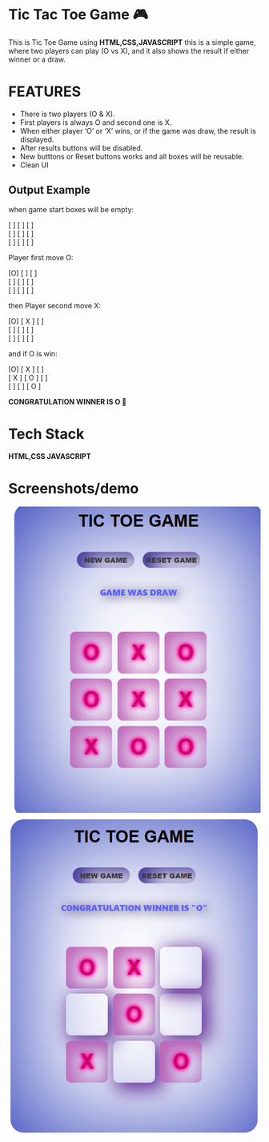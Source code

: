 # Tic Tac Toe Game 🎮

This is Tic Toe Game using **HTML,CSS,JAVASCRIPT** this is a simple game,
where two players can play (O vs X), and it also shows the result if either winner or a draw.

# FEATURES

- There is two players (O & X).
- First players is always O and second one is X.
- When either player ‘O’ or ‘X’ wins, or if the game was draw, the result is displayed.
- After results buttons will be disabled.
- New butttons or Reset buttons works and all boxes will be reusable.
- Clean UI

## Output Example

when game start boxes will be empty:

[   ] [   ] [   ]  
[   ] [   ] [   ]  
[   ] [   ] [   ]  

Player first move O:

[O] [   ] [   ]  
[   ] [   ] [   ]  
[   ] [   ] [   ]  

then Player second move X:

[O] [ X ] [   ]  
[   ] [   ] [   ]  
[   ] [   ] [   ]  

and if O is win:

[O] [ X ] [  ]  
[ X ] [ O ] [   ]  
[   ] [   ] [ O ]  

**CONGRATULATION WINNER IS O 🎉**

# Tech Stack

**HTML,CSS JAVASCRIPT**

# Screenshots/demo
 
 ![game screenshots](images/Screenshot%202025-09-16%20013228.png)
 ![game screenshots 2](images/Screenshot%202025-09-16%20013302.png) 

 
 